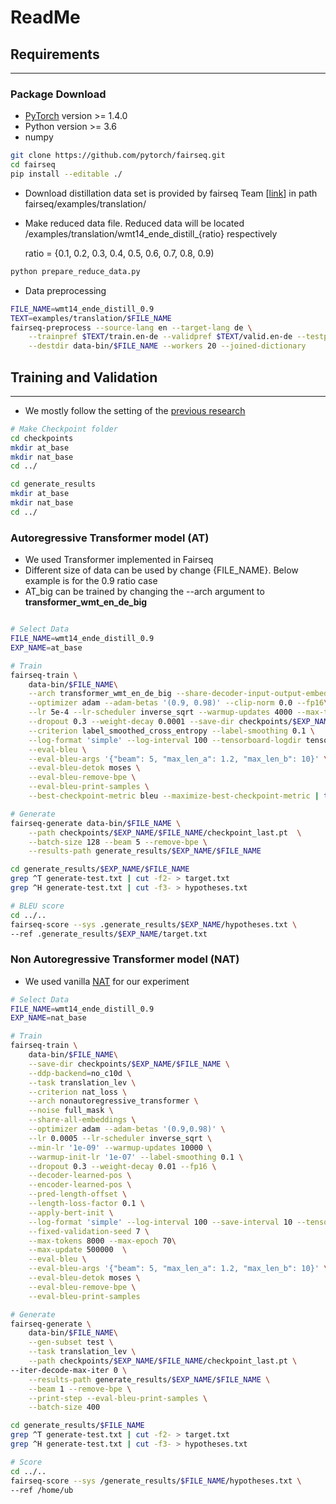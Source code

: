 # ReadMe

## Requirements

---

### Package Download

- [PyTorch](http://pytorch.org/) version >= 1.4.0
- Python version >= 3.6
- numpy

```bash
git clone https://github.com/pytorch/fairseq.git
cd fairseq
pip install --editable ./
```

- Download distillation data set is provided by fairseq Team [[link](http://dl.fbaipublicfiles.com/nat/distill_dataset.zip)] in path fairseq/examples/translation/
- Make reduced data file. Reduced data will be located /examples/translation/wmt14_ende_distill_{ratio} respectively

    ratio = {0.1, 0.2, 0.3, 0.4, 0.5, 0.6, 0.7, 0.8, 0.9)

```bash
python prepare_reduce_data.py
```

- Data preprocessing

```bash
FILE_NAME=wmt14_ende_distill_0.9
TEXT=examples/translation/$FILE_NAME
fairseq-preprocess --source-lang en --target-lang de \
    --trainpref $TEXT/train.en-de --validpref $TEXT/valid.en-de --testpref $TEXT/test.en-de \
    --destdir data-bin/$FILE_NAME --workers 20 --joined-dictionary

```

## Training and Validation

---

- We mostly follow the setting of the [previous research](https://arxiv.org/abs/1911.02727)

```bash
# Make Checkpoint folder
cd checkpoints
mkdir at_base
mkdir nat_base
cd ../

cd generate_results
mkdir at_base
mkdir nat_base
cd ../

```

### Autoregressive Transformer model (AT)

- We used Transformer implemented in Fairseq
- Different size of data can be  used by change {FILE_NAME}. Below example is for the 0.9 ratio case
- AT_big can be trained by changing the --arch argument to **transformer_wmt_en_de_big**

```bash

# Select Data
FILE_NAME=wmt14_ende_distill_0.9
EXP_NAME=at_base

# Train
fairseq-train \
    data-bin/$FILE_NAME\
    --arch transformer_wmt_en_de_big --share-decoder-input-output-embed \
    --optimizer adam --adam-betas '(0.9, 0.98)' --clip-norm 0.0 --fp16\
    --lr 5e-4 --lr-scheduler inverse_sqrt --warmup-updates 4000 --max-tokens 8000 --max-epoch 70 \
    --dropout 0.3 --weight-decay 0.0001 --save-dir checkpoints/$EXP_NAME/$FILE_NAME\
    --criterion label_smoothed_cross_entropy --label-smoothing 0.1 \
    --log-format 'simple' --log-interval 100 --tensorboard-logdir tensorboard_log/at/$FILE_NAME \
    --eval-bleu \
    --eval-bleu-args '{"beam": 5, "max_len_a": 1.2, "max_len_b": 10}' \
    --eval-bleu-detok moses \
    --eval-bleu-remove-bpe \
    --eval-bleu-print-samples \
    --best-checkpoint-metric bleu --maximize-best-checkpoint-metric | tee -a /home/ubuntu/KD/Data/at_logs/$FILE_NAME.txt

# Generate
fairseq-generate data-bin/$FILE_NAME \
    --path checkpoints/$EXP_NAME/$FILE_NAME/checkpoint_last.pt  \
    --batch-size 128 --beam 5 --remove-bpe \
    --results-path generate_results/$EXP_NAME/$FILE_NAME  

cd generate_results/$EXP_NAME/$FILE_NAME  
grep ^T generate-test.txt | cut -f2- > target.txt
grep ^H generate-test.txt | cut -f3- > hypotheses.txt

# BLEU score
cd ../..
fairseq-score --sys .generate_results/$EXP_NAME/hypotheses.txt \
--ref .generate_results/$EXP_NAME/target.txt
```

### Non Autoregressive Transformer model (NAT)

- We used vanilla [NAT](https://arxiv.org/abs/1711.02281) for our experiment

```bash
# Select Data
FILE_NAME=wmt14_ende_distill_0.9
EXP_NAME=nat_base

# Train
fairseq-train \
    data-bin/$FILE_NAME\
    --save-dir checkpoints/$EXP_NAME/$FILE_NAME \
    --ddp-backend=no_c10d \
    --task translation_lev \
    --criterion nat_loss \
    --arch nonautoregressive_transformer \
    --noise full_mask \
    --share-all-embeddings \
    --optimizer adam --adam-betas '(0.9,0.98)' \
    --lr 0.0005 --lr-scheduler inverse_sqrt \
    --min-lr '1e-09' --warmup-updates 10000 \
    --warmup-init-lr '1e-07' --label-smoothing 0.1 \
    --dropout 0.3 --weight-decay 0.01 --fp16 \
    --decoder-learned-pos \
    --encoder-learned-pos \
    --pred-length-offset \
    --length-loss-factor 0.1 \
    --apply-bert-init \
    --log-format 'simple' --log-interval 100 --save-interval 10 --tensorboard-logdir tensorboard_log/$FILE_NAME \
    --fixed-validation-seed 7 \
    --max-tokens 8000 --max-epoch 70\
    --max-update 500000  \
    --eval-bleu \
    --eval-bleu-args '{"beam": 5, "max_len_a": 1.2, "max_len_b": 10}' \
    --eval-bleu-detok moses \
    --eval-bleu-remove-bpe \
    --eval-bleu-print-samples 

# Generate
fairseq-generate \
    data-bin/$FILE_NAME\
    --gen-subset test \
    --task translation_lev \
    --path checkpoints/$EXP_NAME/$FILE_NAME/checkpoint_last.pt \
--iter-decode-max-iter 0 \
    --results-path generate_results/$EXP_NAME/$FILE_NAME \
    --beam 1 --remove-bpe \
    --print-step --eval-bleu-print-samples \
    --batch-size 400 

cd generate_results/$FILE_NAME
grep ^T generate-test.txt | cut -f2- > target.txt
grep ^H generate-test.txt | cut -f3- > hypotheses.txt

# Score
cd ../..
fairseq-score --sys /generate_results/$FILE_NAME/hypotheses.txt \
--ref /home/ub
```

